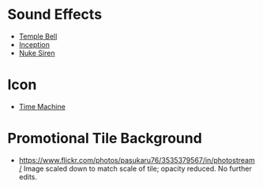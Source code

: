# Sound Effects

* [Temple Bell](http://mobcup.co/ringtones/328722/temple-bell)
* [Inception](http://mobcup.co/ringtones/112015/inception)
* [Nuke Siren](http://mobcup.co/ringtones/134776/nuke-siren)

# Icon

* [Time Machine](http://findicons.com/icon/547659/time_machine?id=547696)

# Promotional Tile Background

* https://www.flickr.com/photos/pasukaru76/3535379567/in/photostream/
  Image scaled down to match scale of tile; opacity reduced.
  No further edits.
